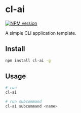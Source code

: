 # cl-ai

[![NPM version](https://img.shields.io/npm/v/cl-ai?color=%23c53635&label=%20)](https://www.npmjs.com/package/cl-ai)

A simple CLI application template.

## Install

```bash
npm install cl-ai -g
```

## Usage

```bash
# run
cl-ai

# run subcommand
cl-ai subcommand <name>
```
